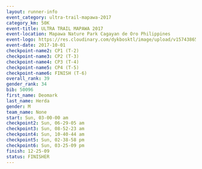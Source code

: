 ```yaml
---
layout: runner-info 
event_category: ultra-trail-mapawa-2017 
category_km: 50K 
event-title: ULTRA TRAIL MAPAWA 2017 
event-location: Mapawa Nature Park Cagayan de Oro Philippines 
event-logo: https://res.cloudinary.com/dykbosktl/image/upload/v1574386563/Logo/image-asset_plfjxn.jpg 
event-date: 2017-10-01 
checkpoint-name2: CP1 (T-2) 
checkpoint-name3: CP2 (T-3) 
checkpoint-name4: CP3 (T-4) 
checkpoint-name5: CP4 (T-5) 
checkpoint-name6: FINISH (T-6) 
overall_rank: 39
gender_rank: 34
bib: 50096
first_name: Deomark
last_name: Herda
gender: M
team_name: None
start: Sun, 03-00-00 am
checkpoint2: Sun, 06-29-05 am
checkpoint3: Sun, 08-52-23 am
checkpoint4: Sun, 10-40-44 am
checkpoint5: Sun, 02-38-58 pm
checkpoint6: Sun, 03-25-09 pm
finish: 12-25-09
status: FINISHER
---
```

